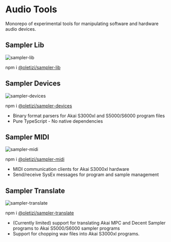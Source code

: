 # Audio Tools

Monorepo of experimental tools for manipulating software and hardware audio devices.

## Sampler Lib
![sampler-lib](https://github.com/oletizi/ol_dsp/actions/workflows/sampler-lib.yml/badge.svg)

npm i [@oletizi/sampler-lib](https://www.npmjs.com/package/@oletizi/sampler-lib)

## Sampler Devices
![sampler-devices](https://github.com/oletizi/ol_dsp/actions/workflows/sampler-devices.yml/badge.svg)

npm i [@oletizi/sampler-devices](https://www.npmjs.com/package/@oletizi/sampler-devices)

* Binary format parsers for Akai S3000xl and S5000/S6000 program files
* Pure TypeScript - No native dependencies

## Sampler MIDI
![sampler-midi](https://github.com/oletizi/ol_dsp/actions/workflows/sampler-midi.yml/badge.svg)

npm i [@oletizi/sampler-midi](https://www.npmjs.com/package/@oletizi/sampler-midi)

* MIDI communication clients for Akai S3000xl hardware
* Send/receive SysEx messages for program and sample management

## Sampler Translate
![sampler-translate](https://github.com/oletizi/ol_dsp/actions/workflows/sampler-translate.yml/badge.svg)

npm i [@oletizi/sampler-translate](https://www.npmjs.com/package/@oletizi/sampler-translate)

* (Currently limited) support for translating Akai MPC and Decent Sampler programs to Akai S5000/S6000 sampler programs
* Support for chopping wav files into Akai S3000xl programs.
